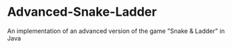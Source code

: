 # Advanced-Snake-Ladder
An implementation of an advanced version of the game "Snake &amp; Ladder" in Java
